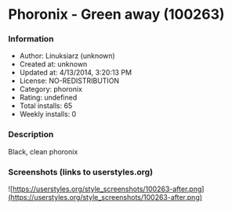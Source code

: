 # Phoronix - Green away (100263)

### Information
- Author: Linuksiarz (unknown)
- Created at: unknown
- Updated at: 4/13/2014, 3:20:13 PM
- License: NO-REDISTRIBUTION
- Category: phoronix
- Rating: undefined
- Total installs: 65
- Weekly installs: 0


### Description
Black, clean phoronix


### Screenshots (links to userstyles.org)
![https://userstyles.org/style_screenshots/100263-after.png](https://userstyles.org/style_screenshots/100263-after.png)


